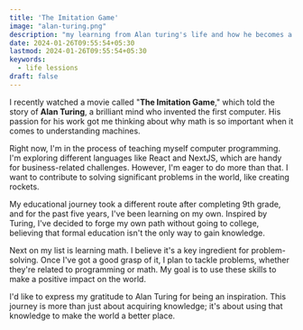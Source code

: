 ```yaml
---
title: 'The Imitation Game'
image: "alan-turing.png"
description: "my learning from Alan turing's life and how he becomes a great inspiration for me."
date: 2024-01-26T09:55:54+05:30
lastmod: 2024-01-26T09:55:54+05:30
keywords:
  - life lessions
draft: false
---
```

I recently watched a movie called "**The Imitation Game**," which told the story of **Alan Turing**, a brilliant mind who invented the first computer. His passion for his work got me thinking about why math is so important when it comes to understanding machines.

Right now, I'm in the process of teaching myself computer programming. I'm exploring different languages like React and NextJS, which are handy for business-related challenges. However, I'm eager to do more than that. I want to contribute to solving significant problems in the world, like creating rockets.

My educational journey took a different route after completing 9th grade, and for the past five years, I've been learning on my own. Inspired by Turing, I've decided to forge my own path without going to college, believing that formal education isn't the only way to gain knowledge.

Next on my list is learning math. I believe it's a key ingredient for problem-solving. Once I've got a good grasp of it, I plan to tackle problems, whether they're related to programming or math. My goal is to use these skills to make a positive impact on the world.

I'd like to express my gratitude to Alan Turing for being an inspiration. This journey is more than just about acquiring knowledge; it's about using that knowledge to make the world a better place.